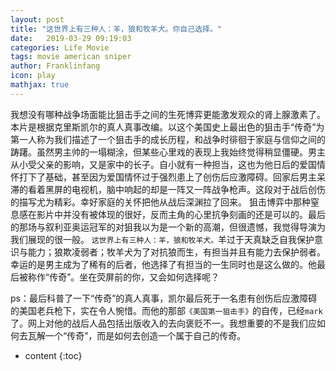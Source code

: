 ```yaml
---
layout: post
title: "这世界上有三种人：羊，狼和牧羊犬。你自己选择。"
date:   2019-03-29 09:19:03
categories: Life Movie
tags: movie american sniper
author: Franklinfang
icon: play
mathjax: true
---
```


我想没有哪种战争场面能比狙击手之间的生死博弈更能激发观众的肾上腺激素了。
本片是根据克里斯凯尔的真人真事改编。以这个美国史上最出色的狙击手“传奇”为第一人称为我们描述了一个狙击手的成长历程，和战争时徘徊于家庭与信仰之间的踌躇。虽然男主帅的一塌糊涂，但某些心里戏的表现上我始终觉得稍显僵硬。男主从小受父亲的影响，又是家中的长子。自小就有一种担当，这也为他日后的爱国情怀打下了基础，甚至因为爱国情怀过于强烈患上了创伤后应激障碍。回家后男主呆滞的看着黑屏的电视机，脑中响起的却是一阵又一阵战争枪声。这段对于战后创伤的描写尤为精彩。幸好家庭的关怀把他从战后深渊拉了回来。
狙击博弈中那种窒息感在影片中并没有被体现的很好，反而主角的心里抗争刻画的还是可以的。最后的那场与叙利亚奥运冠军的对狙我以为是一个新的高潮，但很遗憾，我觉得导演为我们展现的很一般。
`这世界上有三种人：羊，狼和牧羊犬。`羊过于天真缺乏自我保护意识与能力；狼欺凌弱者；牧羊犬为了对抗狼而生，有担当并且有能力去保护弱者。幸运的是男主成为了稀有的后者，他选择了有担当的一生同时也是这么做的。他最后被称作“传奇”。坐在荧屏前的你，又会如何选择呢？

ps：最后科普了一下“传奇”的真人真事，凯尔最后死于一名患有创伤后应激障碍的美国老兵枪下，实在令人惋惜。而他的那部`《美国第一狙击手》`的自传，已经`mark`了。网上对他的战后人品包括出版收入的去向褒贬不一。我想重要的不是我们应如何去瓦解一个“传奇”，而是如何去创造一个属于自己的传奇。


* content
{:toc}

